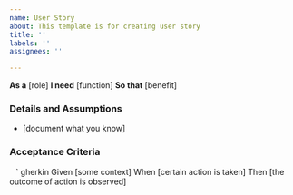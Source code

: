 ```yaml
---
name: User Story
about: This template is for creating user story
title: ''
labels: ''
assignees: ''

---
```

**As a** [role]
**I need** [function]
**So that** [benefit]

### Details and Assumptions
* [document what you know]

 ### Acceptance Criteria
 
 ` ` ` gherkin
 Given [some context]
 When [certain action is taken]
 Then [the outcome of action is observed]
